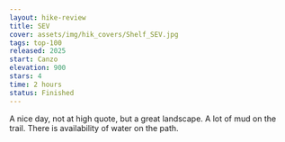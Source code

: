 ```yaml
---
layout: hike-review
title: SEV
cover: assets/img/hik_covers/Shelf_SEV.jpg
tags: top-100
released: 2025
start: Canzo 
elevation: 900
stars: 4
time: 2 hours
status: Finished
---
```


A nice day, not at high quote, but a great landscape. A lot of mud on the trail. There is availability of water on the path.